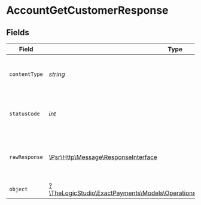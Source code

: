 # AccountGetCustomerResponse


## Fields

| Field                                                                                                                                        | Type                                                                                                                                         | Required                                                                                                                                     | Description                                                                                                                                  |
| -------------------------------------------------------------------------------------------------------------------------------------------- | -------------------------------------------------------------------------------------------------------------------------------------------- | -------------------------------------------------------------------------------------------------------------------------------------------- | -------------------------------------------------------------------------------------------------------------------------------------------- |
| `contentType`                                                                                                                                | *string*                                                                                                                                     | :heavy_check_mark:                                                                                                                           | HTTP response content type for this operation                                                                                                |
| `statusCode`                                                                                                                                 | *int*                                                                                                                                        | :heavy_check_mark:                                                                                                                           | HTTP response status code for this operation                                                                                                 |
| `rawResponse`                                                                                                                                | [\Psr\Http\Message\ResponseInterface](https://www.php-fig.org/psr/psr-7/#33-psrhttpmessageresponseinterface)                                 | :heavy_check_mark:                                                                                                                           | Raw HTTP response; suitable for custom response parsing                                                                                      |
| `object`                                                                                                                                     | [?\TheLogicStudio\ExactPayments\Models\Operations\AccountGetCustomerResponseBody](../../Models/Operations/AccountGetCustomerResponseBody.md) | :heavy_minus_sign:                                                                                                                           | Created                                                                                                                                      |
